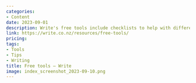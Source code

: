 ```yaml
---
categories:
- Content
date: 2023-09-01
description: Write's free tools include checklists to help with different kinds of writing, jargon-busters for different speciality fields, and more.
link: https://write.co.nz/resources/free-tools/
pricing:
tags:
- Tools
- Tips
- Writing
title: Free tools – Write
image: index_screenshot_2023-09-10.png
---
```

